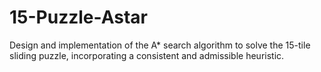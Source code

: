 # 15-Puzzle-Astar
Design and implementation of the A* search algorithm to solve the 15-tile sliding puzzle, incorporating a consistent and admissible heuristic.
